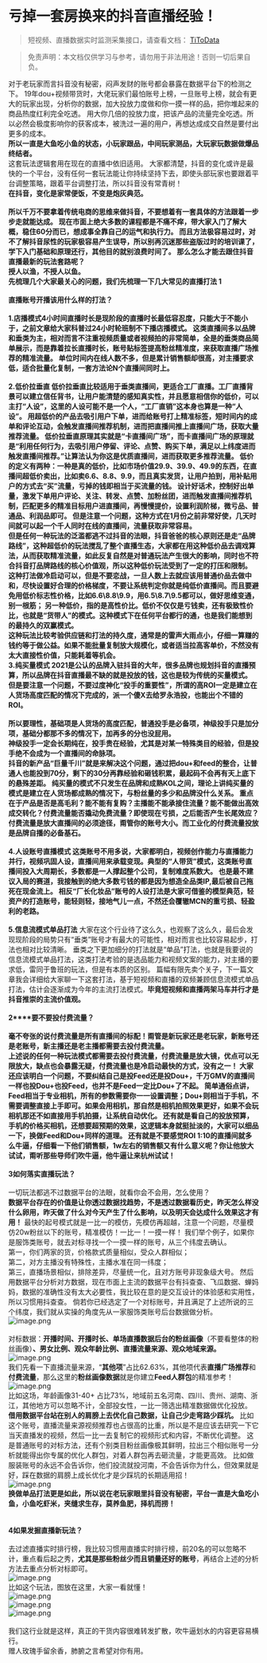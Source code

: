 # 亏掉一套房换来的抖音直播经验！

> 短视频、直播数据实时监测采集接口，请查看文档： [TiToData](https://www.titodata.com?from=douyinarticle)

> 免责声明：本文档仅供学习与参考，请勿用于非法用途！否则一切后果自负。



对于老玩家而言抖音没有秘密，闷声发财的账号都会暴露在数据平台下的检测之下。 19年dou+视频带货时，大佬玩家们最怕账号上榜，一旦账号上榜，就会有更大的玩家出现，分析你的数据，加大投放力度做和你一摸一样的品，把你堆起来的商品热度红利完全吃透。 用大你几倍的投放力度，把该产品的流量完全吃透。所以必然会极度影响你的获客成本，被洗过一遍的用户，再想达成成交自然是要付出更多的成本。 <br >**所以一直是大鱼吃小鱼的状态，小玩家跟品，中间玩家测品，大玩家玩数据做爆品终结者。**<br >这套玩法逻辑套用在现在的直播中依旧适用。 大家都清楚，抖音的变化或许是最快的一个平台，没有任何一套玩法能让你持续坚持下去，即使头部玩家也要跟着平台调整策略，跟着平台调整打法，所以抖音没有常青树！<br >**在抖音，变化是家常便饭，不变是炮灰典范。**<br >**<br >所以千万不要拿着传统电商的思维来做抖音，不要想着有一套具体的方法跟着一步步走就能达成。 现在市面上绝大多数的课程都是不痛不痒，带大家入门了解大概，稳住60分而已，想成事全靠自己的运气和执行力。 而且方法极容易过时，对不了解抖音尿性的玩家极容易产生误导，所以别再沉迷那些盗版过时的培训课了，学下入门基础和原理还行，其他目的就别浪费时间了。 那么怎么才能去跟住抖音直播最新的玩法套路呢？<br >**授人以渔，不授人以鱼。**<br >先梳理几个大家最关心的问题，我们先梳理一下几大常见的直播打法 **1**<br >**<br >**直播账号开播该用什么样的打法？**<br >
<br >**1.店播模式******4小时间直播时长是现阶段的直播时长最低容忍度，**只能大于不能小于，之前文章给大家科普过24小时轮班制不下播店播模式。 这类直播间多以品牌和垂类为主，相对而言不注重视频质量或者视频拍的非常简单，全是的垂类商品简单展示，而是靠着拉长直播时长，账号贴标签提高粉丝精准度，来获取直播广场推荐的精准流量。 单位时间内在线人数不多，但是累计销售额却很高，对主播要求低，适合批量化复制，一套方法论N个直播间同时上。 <br >**<br >**2.低价拉垂直** 低价拉垂直比较适用于垂类直播间，更适合工厂直播。工厂直播背景可以建立信任背书，让用户能清楚的感知真实性，并且愿意相信你的低价，可以主打“人设”，这里的人设可能不是一个人，“工厂直销”这本身也算是一种“人设”。 用超低价的产品去吸引用户下单，进而给账号打上精准标签，短时间内的成单和评论互动，会触发直播间推荐机制，进而把直播间推上直播间广场，获取大量推荐流量。 低价拉垂直原理其实就是“卡直播间广场”，而卡直播间广场的原理就是“**利用任何行为，去吸引用户停留、评论、点赞、购买下单，满足以上纬度进而触发直播间推荐。**”让算法认为你这是优质直播间，进而获取更多推荐流量。 低价的定义有两种：一种是真的低价，比如市场价值29.9、39.9、49.9的东西，在直播间超低价卖出，比如卖6.6、8.8、9.9，而且真实发货，让用户拍到，用补贴用户的方式去“买”流量，亏掉的钱即相当于买流量的钱。 设计好话术，控制好出单量，激发下单用户评论、关注、转发、点赞、加粉丝团，进而触发直播间推荐机制，匹配更多的精准目标用户进直播间，再慢慢提价，设置利润阶梯，微亏品、普通品、利润品即可。 但是注意一个问题，这种方式在1月份之前非常好使，几天时间就可以起一个千人同时在线的直播间，流量获取非常容易。<br >但是任何一种玩法的泛滥都逃不过抖音的法眼，抖音爸爸的核心原则还是走“品牌路线”，这种超低价的玩法搅乱了整个直播生态，大家都在用这种低价品去调戏算法，从而获取精准流量，如此反复自然是对普通玩法产生很大的影响，同时也不符合抖音打品牌路线的核心价值观，所以这种低价玩法受到了一定的打压和限制。 这种打法做冷启动可以，但是不要恋战，一旦人数上去就应该用普通价品去做中和，尽快设置好合理的价格梯度，不要让系统判定你就是纯低价直播间。而且要避免用低价标志性价格，比如6.6\8.8\9.9，用6.5\8.7\9.5都可以，做好思维变通，别一根筋； 另一种低价，指的是高性价比。低价不仅仅是亏钱卖，还有极致性价比，也就是“货带人”的模式。这种模式下在任何平台都行的通，也是我们能想到的最持久的双赢模式。<br >这种玩法比较考验供应链和打法的持久度，通常是的雷声大雨点小，仔细一算赚的钱约等于做公益。如果不能批量复制放大规模化，或者适当拉高客单价，不然没有太大直接性价值，只能耗着等机会。<br >**3.纯买量模式** 2021是公认的品牌入驻抖音的大年，很多品牌也规划抖音的直播预算，所以品牌在抖音直播最不缺的就是投放的钱，这也是较为传统的买量模式。 但是要注意一个问题，**不要过度神化“投手的重要性”**，所谓的高ROI一定是建立在人货场高度匹配的情况下完成的，派一个傻X去给罗永浩投，也能出个不错的ROI。<br >
<br >**所以要理性，基础项是人货场的高度匹配，普通投手是必备项，神级投手只是加分项，基础分都那不多的情况下，加再多的分也没屁用。**<br >神级投手一定会长期纯在，投手贵在经验，尤其是对某一特殊类目的经验，但是投手绝不会成为一个直播间的命脉项。<br >抖音的新产品“巨量千川”就是来解决这个问题，通过把dou+和feed的整合，让普通人也能投到70分，剩下的30分再靠经验和砸钱积累，最起码不会再有天上底下的悬殊差距。 纯买量的模式不只发生在品牌和成熟KOL之间，理论上讲纯买量的模式是建立在人货场都成熟的情况下，与粉丝量的多少和品牌没什么关系。 重点在于产品是否是高毛利？能不能有复购？主播能不能承接住流量？能不能做出高效成交转化？付费流量能否撬动免费流量？即使现在亏损，之后能否产生长尾效应？ **付费流量是放大直播间的必须途径，甭管你的账号大小。而工业化的付费流量投放是品牌自播的必备基石。**<br >**<br >**4.人设账号直播模式** 这类账号不用多说，大家都明白，视频创作能力与直播能力并行，视频巩固人设，直播间用来承载变现。典型的“人带货”模式，这类账号直播间投入大周期长，多数都是一人撑起整个公司，复制难度系数大。 也是最不建议入局的赛道，我接触到的绝大多数亏钱的都是因为想造全品类IP,最后被自己拖死在现金流上。 相反“厂长化妆品”账号的人设打法是大家可借鉴的模型典范，轻资产的打造账号，能轻则轻，接地气儿一点，不然还会覆辙MCN的重亏损、轻盈利的老路。 <br >**<br >**5.信息流模式单品打法** 大家在这个行业待了这么久，也观察了这么久，最后会发现现阶段的局势只有“垂类”账号才有最大的可能性，相对而言也比较容易起步，打法也相对比较清晰。 垂类之下更加细分的打法就是“单品”打法，也就是我要说的信息流模式单品打法，这类打法考验的是选品能力和视频文案的能力，对主播的要求低，雷同于鲁班的玩法，但是有本质的区别。 篇幅有限先卖个关子，下一篇文章我会详细给大家聊一下这套打法，基于短视频和直播的双频兼顾信息流模式单品打法，估计会逐渐成为今年的主流打法模式。**毕竟短视频和直播两架马车并行才是抖音推崇的主流价值观。**<br >**<br >**2****要不要投付费流量？**<br >
<br >毫不夸张的说付费流量是所有直播间的标配！甭管是新玩家还是老玩家，新账号还是老账号，新主播还是老主播都需要去投付费流量。<br >上述说的任何一种玩法模式都需要去投付费流量，付费流量是放大镜，优点可以无限放大，缺点也会暴露无疑，付费流量也是冷启动最快的方式，没有之一！ 大家还应该明白一个问题，不要纠结自己是投Feed还是投Dou+，千万GMV的直播间一样也投Dou+也投Feed，也并不是Feed一定比Dou+了不起。 简单通俗点讲，Feed相当于专业相机，所有的参数需要你一一设置调整；Dou+则相当于手机，不需要调整直接上手即可。如果会用相机，那自然是相机拍照效果更好，如果不会玩相机那还不如直接用手机拍摄，让系统自动优化。 还有就是看自己的投放预算，手机的价格买相机，还想要超预期的效果，这逻辑本身就挺扯淡的，大家可以细品一下，换做Feed和Dou+同样的道理。 还有就是不要感觉ROI 1:10的直播间就多么牛逼，仔细看一下他们销售额，1w左右的销售额又有什么意义呢？你让他放大试试，甭听那些导师们吹牛逼，**他牛逼让来杭州试试！**<br >**<br >**3如何落实直播玩法？**<br >
<br >一切玩法都逃不过数据平台的法眼，就看你会不会用，怎么使用？<br >**数据平台存在的价值是让你透过数据找趋势，不是透过数据看历史，昨天怎么样没什么卵用，昨天做了什么对今天产生了什么影响，以及明天会达成什么效果这才有用！** 最快的起号模式就是一比一的模仿，先模仿再超越，注意一个问题，尽量模仿20w粉丝以下的账号，精准模仿！一比一！一摸一样！ 我们举个例子，如果你是服饰类账号，就去对标寻找一个一摸一样的账号，从三个纬度去确认。<br >第一，你们两家的货，价格款式质量相似，受众人群相似；<br >第二，对方主播没有特殊性，主播水准在同一纬度；<br >第三，直播场景相似，排除差异，尽量统一化，且对方账号非现象级大号。 然后用数据平台分析对方数据，现在市面上主流的数据平台有抖查查、飞瓜数据、蝉妈妈，数据的准确性没有太大必要性，我比较在意的是交互设计的体验感和实用性，所以习惯用抖查查。 倘若你已经选定了一个对标账号，并且满足了上述所说的三个纬度，我们就从实操的角度先从一家服饰类账号后台数据做分析。<br >![image.png](https://cdn.nlark.com/yuque/0/2021/png/97322/1613353097856-1b46aa86-e49e-4438-9e56-7693d7fad882.png#align=left&display=inline&height=340&margin=%5Bobject%20Object%5D&name=image.png&originHeight=679&originWidth=1080&size=180604&status=done&style=none&width=540)<br >
<br >对标数据：**开播时间、开播时长、单场直播数据后台的粉丝画像**（不要看整体的粉丝画像）**、男女比例、观众年龄比例、直播流量来源、观众地域来源。**<br >![image.png](https://cdn.nlark.com/yuque/0/2021/png/97322/1613353106747-ae690b92-6be8-4a69-a547-d49a22f1f86c.png#align=left&display=inline&height=277&margin=%5Bobject%20Object%5D&name=image.png&originHeight=553&originWidth=1080&size=194692&status=done&style=none&width=540)<br >我们先看一下直播流量来源，“**其他项**”占比62.63%，其他项代表**直播广场推荐**和**付费流量**，那么这里的**粉丝画像数据**就是你建立**Feed人群包**的精准参考！<br >![image.png](https://cdn.nlark.com/yuque/0/2021/png/97322/1613353113761-0b27c064-0234-4485-853e-536f1502ba9d.png#align=left&display=inline&height=309&margin=%5Bobject%20Object%5D&name=image.png&originHeight=618&originWidth=1040&size=81389&status=done&style=none&width=520)<br >比如这场，年龄画像31-40+ 占比73%，地域前五名河南、四川、贵州、湖南、浙江，其他地方可以忽略不计，全部投女性，一比一筛选出精准数据做优化投放。<br >**借用数据平台站在别人的肩膀上去优化自己数据，让自己少走弯路少踩坑。** 比如这个账号，直播流量来源视频推荐也占很高的比重，所以是不是应该去研究一下它当天直播发的视频，然后一比一去复制它的视频形式和内容，不断优化调整。 这是普通账号的对标方法，还有个别类目粉丝画像极其鲜明，拉出三个相似账号一分析就能得出你专属的优化人群包，对着人群包再去砸流量，才能更高效。 比如做服装账号的永远不会告诉你，他们投流就投河南，不会告诉你为什么，但效果就是好，踩在数据的肩膀上成长优化才是少踩坑的长期适用招！<br >![image.png](https://cdn.nlark.com/yuque/0/2021/png/97322/1613353122631-0bddc8b2-cf38-4a14-9377-8f933938c209.png#align=left&display=inline&height=288&margin=%5Bobject%20Object%5D&name=image.png&originHeight=575&originWidth=1080&size=155638&status=done&style=none&width=540)<br >**换做单品打法更是如此，所以说在老玩家眼里抖音没有秘密，平台一直是大鱼吃小鱼，小鱼吃虾米，夹缝求生存，莫养鱼肥，择机而捞！<br >**<br >**<br >**4如果发掘直播新玩法？**<br >**<br >去过滤直播实时排行榜，我比较习惯用直播实时排行榜，前20名的可以忽略不计，重点看后起之秀，**尤其是那些粉丝少而且销量还好的账号**，再结合上述的分析方法去重点分析对标即可。<br >![image.png](https://cdn.nlark.com/yuque/0/2021/png/97322/1613353135509-b06319c7-38ac-408f-bbec-8e9a4501274d.png#align=left&display=inline&height=300&margin=%5Bobject%20Object%5D&name=image.png&originHeight=599&originWidth=1080&size=293047&status=done&style=none&width=540)<br >比如这个玩法，图放在这里，大家一看就懂！<br >![image.png](https://cdn.nlark.com/yuque/0/2021/png/97322/1613353143537-de9d62bb-a170-4812-b740-1668a0eaea56.png#align=left&display=inline&height=88&margin=%5Bobject%20Object%5D&name=image.png&originHeight=175&originWidth=1080&size=43422&status=done&style=none&width=540)<br >![image.png](https://cdn.nlark.com/yuque/0/2021/png/97322/1613353155581-6f35decf-7282-4569-8a52-dba095f43473.png#align=left&display=inline&height=195&margin=%5Bobject%20Object%5D&name=image.png&originHeight=389&originWidth=1080&size=146057&status=done&style=none&width=540)<br >![image.png](https://cdn.nlark.com/yuque/0/2021/png/97322/1613353162752-caf24261-b1bb-4af5-a3e2-7251f6942e04.png#align=left&display=inline&height=326&margin=%5Bobject%20Object%5D&name=image.png&originHeight=651&originWidth=1080&size=366126&status=done&style=none&width=540)<br >
<br >我们这行业就是这样，真正的干货内容很难转发扩散，吹牛逼划水的内容更容易横行。<br >赠人玫瑰手留余香，肺腑之言希望对你有用。
